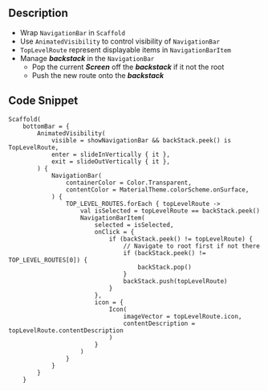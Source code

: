 ## Description

- Wrap `NavigationBar` in `Scaffold` 
- Use `AnimatedVisibility` to control visibility of `NavigationBar`
- `TopLevelRoute` represent displayable items in `NavigationBarItem`
- Manage ***backstack*** in the `NavigationBar`
   - Pop the current ***Screen*** off the ***backstack*** if it not the root
   - Push the new route onto the ***backstack***

## Code Snippet

```
Scaffold(
    bottomBar = {
        AnimatedVisibility(
            visible = showNavigationBar && backStack.peek() is TopLevelRoute,
            enter = slideInVertically { it },
            exit = slideOutVertically { it },
        ) {
            NavigationBar(
                containerColor = Color.Transparent,
                contentColor = MaterialTheme.colorScheme.onSurface,
            ) {
                TOP_LEVEL_ROUTES.forEach { topLevelRoute ->
                    val isSelected = topLevelRoute == backStack.peek()
                    NavigationBarItem(
                        selected = isSelected,
                        onClick = {
                            if (backStack.peek() != topLevelRoute) {
                                // Navigate to root first if not there
                                if (backStack.peek() != TOP_LEVEL_ROUTES[0]) {
                                    backStack.pop()
                                }
                                backStack.push(topLevelRoute)
                            }
                        },
                        icon = {
                            Icon(
                                imageVector = topLevelRoute.icon,
                                contentDescription = topLevelRoute.contentDescription
                            )
                        }
                    )
                }
            }
        }
    }
```